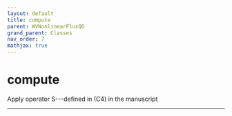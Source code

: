 ```yaml
---
layout: default
title: compute
parent: WVNonlinearFluxQG
grand_parent: Classes
nav_order: 7
mathjax: true
---
```


#  compute

Apply operator S---defined in (C4) in the manuscript


---

